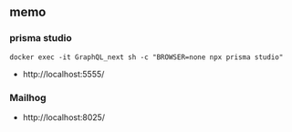 ## memo
### prisma studio
```
docker exec -it GraphQL_next sh -c "BROWSER=none npx prisma studio"
```
- http://localhost:5555/

### Mailhog
- http://localhost:8025/
